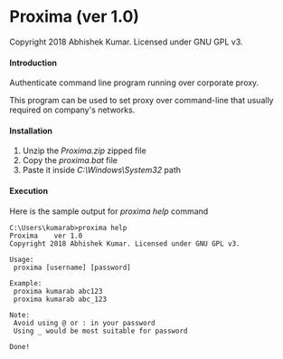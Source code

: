# Proxima  (ver 1.0)
Copyright 2018 Abhishek Kumar. Licensed under GNU GPL v3.

#### Introduction
Authenticate command line program running over corporate proxy.

This program can be used to set proxy over command-line that usually required on company's networks.

#### Installation
1. Unzip the *Proxima.zip* zipped file 
2. Copy the *proxima.bat* file 
3. Paste it inside *C:\Windows\System32* path

#### Execution
Here is the sample output for *proxima help* command
```
C:\Users\kumarab>proxima help
Proxima    ver 1.0
Copyright 2018 Abhishek Kumar. Licensed under GNU GPL v3.

Usage:
 proxima [username] [password]

Example:
 proxima kumarab abc123
 proxima kumarab abc_123

Note:
 Avoid using @ or : in your password
 Using _ would be most suitable for password

Done!
```

